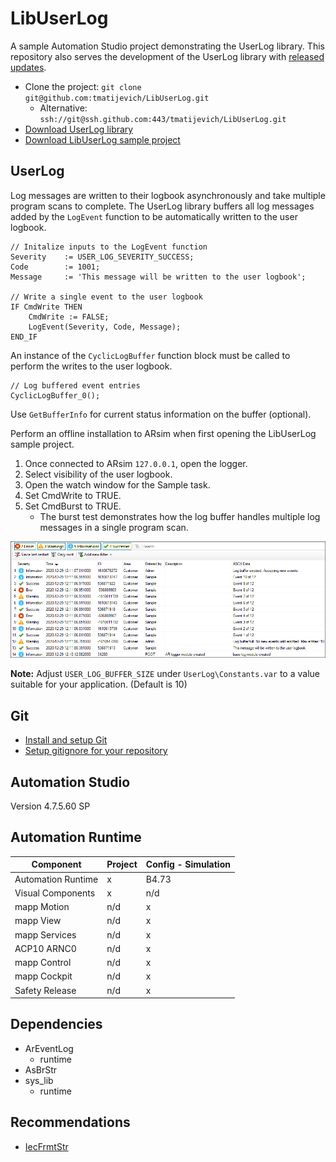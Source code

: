 # LibUserLog

A sample Automation Studio project demonstrating the UserLog library. This repository also serves the development of the UserLog library with [released updates](https://github.com/tmatijevich/LibUserLog/releases).

- Clone the project: `git clone git@github.com:tmatijevich/LibUserLog.git`
	- Alternative: `ssh://git@ssh.github.com:443/tmatijevich/LibUserLog.git`
- [Download UserLog library](https://github.com/tmatijevich/LibUserLog/releases/download/0.2.0/UserLog.zip)
- [Download LibUserLog sample project](https://github.com/tmatijevich/LibUserLog/releases/download/0.2.0/LibUserLog.zip)

## UserLog

Log messages are written to their logbook asynchronously and take multiple program scans to complete. The UserLog library buffers all log messages added by the `LogEvent` function to be automatically written to the user logbook.

```
// Initalize inputs to the LogEvent function
Severity    := USER_LOG_SEVERITY_SUCCESS;
Code        := 1001;
Message     := 'This message will be written to the user logbook';

// Write a single event to the user logbook
IF CmdWrite THEN
	CmdWrite := FALSE;
	LogEvent(Severity, Code, Message);
END_IF
```

An instance of the `CyclicLogBuffer` function block must be called to perform the writes to the user logbook.

```
// Log buffered event entries
CyclicLogBuffer_0();
```

Use `GetBufferInfo` for current status information on the buffer (optional).

Perform an offline installation to ARsim when first opening the LibUserLog sample project.
1. Once connected to ARsim `127.0.0.1`, open the logger.
2. Select visibility of the user logbook.
3. Open the watch window for the Sample task.
4. Set CmdWrite to TRUE.
5. Set CmdBurst to TRUE.
	- The burst test demonstrates how the log buffer handles multiple log messages in a single program scan.

![Logger example](./_internal/media/Logger2020-12-29_13.57.29.png)

**Note:** Adjust `USER_LOG_BUFFER_SIZE` under `UserLog\Constants.var` to a value suitable for your application. (Default is 10)

## Git
- [Install and setup Git](https://tmatijevich.github.io/gfw-tutorial/)
- [Setup gitignore for your repository](https://gist.github.com/tmatijevich/453436f1e6abc62a3d052d9b03f9db58)

## Automation Studio
Version 4.7.5.60 SP

## Automation Runtime

Component 				| Project 			| Config - Simulation	
------------------------|-------------------|-----------------------
Automation Runtime		| x					| B4.73 
Visual Components		| x 				| n/d 
mapp Motion 			| n/d 				| x 
mapp View 				| n/d 				| x 
mapp Services 			| n/d 				| x 
ACP10 ARNC0				| n/d 				| x 
mapp Control 			| n/d 				| x 
mapp Cockpit 			| n/d 				| x 
Safety Release 			| n/d 				| x 

## Dependencies
- ArEventLog
	- runtime
- AsBrStr
- sys_lib
	- runtime

## Recommendations
- [IecFrmtStr](https://github.com/tmatijevich/LibIecFrmtStr)
